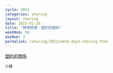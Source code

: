 ```yaml
---
cycle: 2022
categories: sharing
layout: sharing
date: 2023-01-25
title: "神學梳理：盟約的關係"
weekNum: 56
dayNum: 3
permalink: /sharing/2022/wk56-day3-sharing.html
---
```


[盟約的關係](https://eccseattle.github.io/media/sharing/2022/wk056/2023-01-25-bin.m4a)

`小錢`

